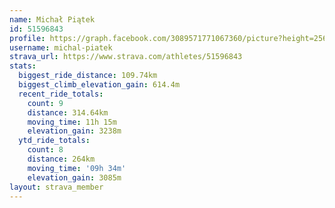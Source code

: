 ```yaml
---
name: Michał Piątek
id: 51596843
profile: https://graph.facebook.com/3089571771067360/picture?height=256&width=256
username: michal-piatek
strava_url: https://www.strava.com/athletes/51596843
stats:
  biggest_ride_distance: 109.74km
  biggest_climb_elevation_gain: 614.4m
  recent_ride_totals:
    count: 9
    distance: 314.64km
    moving_time: 11h 15m
    elevation_gain: 3238m
  ytd_ride_totals:
    count: 8
    distance: 264km
    moving_time: '09h 34m'
    elevation_gain: 3085m
layout: strava_member
--- 
```


